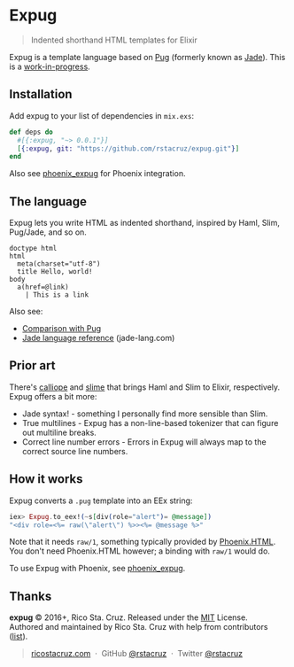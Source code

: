 # Expug

> Indented shorthand HTML templates for Elixir

Expug is a template language based on [Pug][] (formerly known as [Jade][]).
This is a [work-in-progress](docs/todo.md).

[Pug]: http://www.pug-lang.com/
[Jade]: http://jade-lang.com/

## Installation

Add expug to your list of dependencies in `mix.exs`:

```elixir
def deps do
  #[{:expug, "~> 0.0.1"}]
  [{:expug, git: "https://github.com/rstacruz/expug.git"}]
end
```

Also see [phoenix_expug](https://github.com/rstacruz/phoenix_expug) for Phoenix integration.

## The language

Expug lets you write HTML as indented shorthand, inspired by Haml, Slim, Pug/Jade, and so on.

```jade
doctype html
html
  meta(charset="utf-8")
  title Hello, world!
body
  a(href=@link)
    | This is a link
```

Also see:

- [Comparison with Pug](docs/compatibility_with_pug.md)
- [Jade language reference](http://jade-lang.com/reference/) (jade-lang.com)

## Prior art

There's [calliope] and [slime] that brings Haml and Slim to Elixir, respectively. Expug offers a bit more:

- Jade syntax! - something I personally find more sensible than Slim.
- True multilines - Expug has a non-line-based tokenizer that can figure out multiline breaks.
- Correct line number errors - Errors in Expug will always map to the correct source line numbers.

[calliope]: https://github.com/nurugger07/calliope
[slime]: https://github.com/slime-lang/slime

## How it works

Expug converts a `.pug` template into an EEx string:

```elixir
iex> Expug.to_eex!(~s[div(role="alert")= @message])
"<div role=<%= raw(\"alert\") %>><%= @message %>"
```

Note that it needs `raw/1`, something typically provided by [Phoenix.HTML](http://devdocs.io/phoenix/phoenix_html/phoenix.html#raw/1). You don't need Phoenix.HTML however; a binding with `raw/1` would do.

To use Expug with Phoenix, see [phoenix_expug](https://github.com/rstacruz/phoenix_expug).

## Thanks

**expug** © 2016+, Rico Sta. Cruz. Released under the [MIT] License.<br>
Authored and maintained by Rico Sta. Cruz with help from contributors ([list][contributors]).

> [ricostacruz.com](http://ricostacruz.com) &nbsp;&middot;&nbsp;
> GitHub [@rstacruz](https://github.com/rstacruz) &nbsp;&middot;&nbsp;
> Twitter [@rstacruz](https://twitter.com/rstacruz)

[MIT]: http://mit-license.org/
[contributors]: http://github.com/rstacruz/expug/contributors
